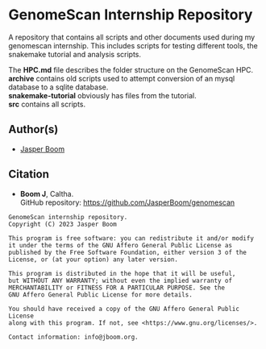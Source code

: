 # GenomeScan Internship Repository
A repository that contains all scripts and other documents used during my
genomescan internship. This includes scripts for testing different tools,
the snakemake tutorial and analysis scripts.

The **HPC.md** file describes the folder structure on the GenomeScan HPC.  
**archive** contains old scripts used to attempt conversion of an mysql
database to a sqlite database.  
**snakemake-tutorial** obviously has files from the tutorial.  
**src** contains all scripts.

## Author(s)
* [Jasper Boom](https://github.com/JasperBoom)

## Citation
* __Boom J__, Caltha.  
  GitHub repository: https://github.com/JasperBoom/genomescan

```
GenomeScan internship repository.
Copyright (C) 2023 Jasper Boom

This program is free software: you can redistribute it and/or modify
it under the terms of the GNU Affero General Public License as
published by the Free Software Foundation, either version 3 of the
License, or (at your option) any later version.

This program is distributed in the hope that it will be useful,
but WITHOUT ANY WARRANTY; without even the implied warranty of
MERCHANTABILITY or FITNESS FOR A PARTICULAR PURPOSE. See the
GNU Affero General Public License for more details.

You should have received a copy of the GNU Affero General Public License
along with this program. If not, see <https://www.gnu.org/licenses/>.

Contact information: info@jboom.org.
```